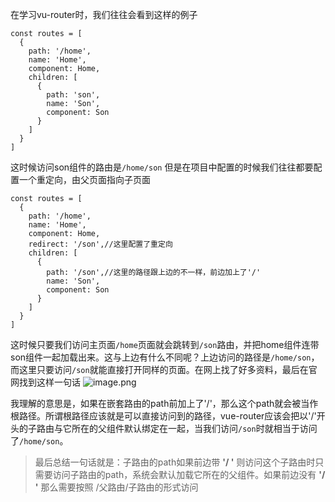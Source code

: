 在学习vu-router时，我们往往会看到这样的例子

```
const routes = [
  {
    path: '/home',
    name: 'Home',
    component: Home,
    children: [
      {
        path: 'son',
        name: 'Son',
        component: Son
      }
    ]
  }
]
```

这时候访问son组件的路由是```/home/son```
但是在项目中配置的时候我们往往都要配置一个重定向，由父页面指向子页面

```
const routes = [
  {
    path: '/home',
    name: 'Home',
    component: Home,
    redirect: '/son',//这里配置了重定向
    children: [
      {
        path: '/son',//这里的路径跟上边的不一样，前边加上了'/'
        name: 'Son',
        component: Son
      }
    ]
  }
]
```

这时候只要我们访问主页面```/home```页面就会跳转到```/son```路由，并把home组件连带son组件一起加载出来。这与上边有什么不同呢？上边访问的路径是```/home/son```，而这里只要访问```/son```就能直接打开同样的页面。在网上找了好多资料，最后在官网找到这样一句话
![image.png](https://upload-images.jianshu.io/upload_images/23374955-15e786334f7176a9.png?imageMogr2/auto-orient/strip%7CimageView2/2/w/1240)

我理解的意思是，如果在嵌套路由的path前加上了'/'，那么这个path就会被当作根路径。所谓根路径应该就是可以直接访问到的路径，vue-router应该会把以'/'开头的子路由与它所在的父组件默认绑定在一起，当我们访问```/son```时就相当于访问了```/home/son```。

> 最后总结一句话就是：子路由的path如果前边带 **'/ '** 则访问这个子路由时只需要访问子路由的path，系统会默认加载它所在的父组件。如果前边没有 **'/ '** 那么需要按照  /父路由/子路由的形式访问

